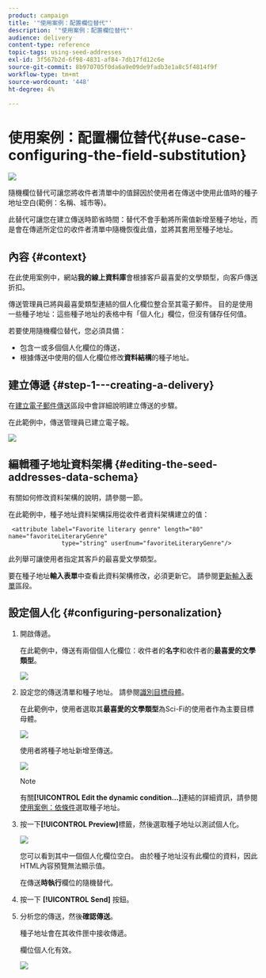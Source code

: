 ```yaml
---
product: campaign
title: '"使用案例：配置欄位替代"'
description: '"使用案例：配置欄位替代"'
audience: delivery
content-type: reference
topic-tags: using-seed-addresses
exl-id: 3f567b2d-6f98-4831-af84-7db17fd12c6e
source-git-commit: 8b970705f0da6a9e09de9fadb3e1a8c5f4814f9f
workflow-type: tm+mt
source-wordcount: '448'
ht-degree: 4%

---
```


# 使用案例：配置欄位替代{#use-case-configuring-the-field-substitution}

![](../../assets/common.svg)

隨機欄位替代可讓您將收件者清單中的值歸因於使用者在傳送中使用此值時的種子地址空白(範例：名稱、城市等)。

此替代可讓您在建立傳送時節省時間：替代不會手動將所需值新增至種子地址，而是會在傳遞所定位的收件者清單中隨機恢復此值，並將其套用至種子地址。

## 內容 {#context}

在此使用案例中，網站&#x200B;**我的線上資料庫**&#x200B;會根據客戶最喜愛的文學類型，向客戶傳送折扣。

傳送管理員已將與最喜愛類型連結的個人化欄位整合至其電子郵件。 目的是使用一些種子地址：這些種子地址的表格中有「個人化」欄位，但沒有儲存任何值。

若要使用隨機欄位替代，您必須具備：

* 包含一或多個個人化欄位的傳送，
* 根據傳送中使用的個人化欄位修改&#x200B;**資料結構**&#x200B;的種子地址。

## 建立傳遞 {#step-1---creating-a-delivery}

在[建立電子郵件傳送](creating-an-email-delivery.md)區段中會詳細說明建立傳送的步驟。

在此範例中，傳送管理員已建立電子報。

![](assets/dlv_seeds_usecase_24.png)

## 編輯種子地址資料架構 {#editing-the-seed-addresses-data-schema}

有關如何修改資料架構的說明，請參閱一節。

在此範例中，種子地址資料架構採用從收件者資料架構建立的值：

```
 <attribute label="Favorite literary genre" length="80" name="favoriteLiteraryGenre"
               type="string" userEnum="favoriteLiteraryGenre"/>
```

此列舉可讓使用者指定其客戶的最喜愛文學類型。

要在種子地址&#x200B;**輸入表單**&#x200B;中查看此資料架構修改，必須更新它。 請參閱[更新輸入表單](use-case--selecting-seed-addresses-on-criteria.md#updating-the-input-form)區段。

## 設定個人化 {#configuring-personalization}

1. 開啟傳遞。

   在此範例中，傳送有兩個個人化欄位：收件者的&#x200B;**名字**&#x200B;和收件者的&#x200B;**最喜愛的文學類型**。

   ![](assets/dlv_seeds_usecase_25.png)

1. 設定您的傳送清單和種子地址。 請參閱[識別目標母體](steps-defining-the-target-population.md)。

   在此範例中，使用者選取其&#x200B;**最喜愛的文學類型**&#x200B;為Sci-Fi的使用者作為主要目標母體。

   ![](assets/dlv_seeds_usecase_26.png)

   使用者將種子地址新增至傳送。

   ![](assets/dlv_seeds_usecase_27.png)

   >[!NOTE]
   >
   >有關&#x200B;**[!UICONTROL Edit the dynamic condition...]**&#x200B;連結的詳細資訊，請參閱[使用案例：依條件](use-case--selecting-seed-addresses-on-criteria.md)選取種子地址。

1. 按一下&#x200B;**[!UICONTROL Preview]**&#x200B;標籤，然後選取種子地址以測試個人化。

   ![](assets/dlv_seeds_usecase_28.png)

   您可以看到其中一個個人化欄位空白。 由於種子地址沒有此欄位的資料，因此HTML內容預覽無法顯示值。

   在傳送&#x200B;**時執行**&#x200B;欄位的隨機替代。

1. 按一下 **[!UICONTROL Send]** 按鈕。
1. 分析您的傳送，然後&#x200B;**確認傳送**。

   種子地址會在其收件匣中接收傳遞。

   欄位個人化有效。

   ![](assets/dlv_seeds_usecase_08.png)
